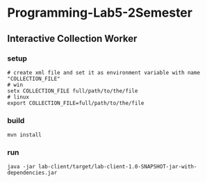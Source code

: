 # Programming-Lab5-2Semester
## Interactive Collection Worker
### setup
```
# create xml file and set it as environment variable with name "COLLECTION_FILE"
# win
setx COLLECTION_FILE full/path/to/the/file
# linux
export COLLECTION_FILE=full/path/to/the/file
```

### build
```
mvn install
```

### run
```
java -jar lab-client/target/lab-client-1.0-SNAPSHOT-jar-with-dependencies.jar
```
